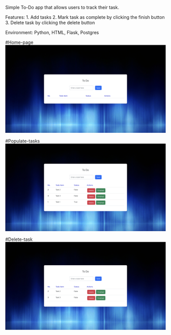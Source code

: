 Simple To-Do app that allows users to track their task.

Features:
    1. Add tasks
    2. Mark task as complete by clicking the finish button 
    3. Delete task by clicking the delete button 

Environment: Python, HTML, Flask, Postgres 


#Home-page
![homepage](/image/1.png)

#Populate-tasks
![addtask](/image/2.png)

#Delete-task
![delete](/image/3.png)


